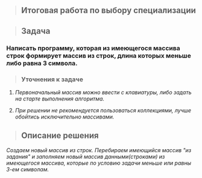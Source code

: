 >## Итоговая работа по выбору специализации 

>##              Задача 

### Написать программу, которая из имеющегося массива строк формирует массив из строк, длина которых меньше либо равна 3 символа. 

>### Уточнения к задаче
1. _*Первоначальный массив можно ввести с клавиатуры, либо задать на старте выполнения алгоритма.*_

2. _*При решении не рекомендуется пользоваться коллекциями, лучше обойтись исключительно массивами.*_



>##              Описание решения

_*Создаем новый массив из строк. Перебираем имеющийся массив "из задания" и заполняем новый массив данными(строками) из имеющегося массива, которые по условию задачи меньше или равны 3-ем символам.*_
